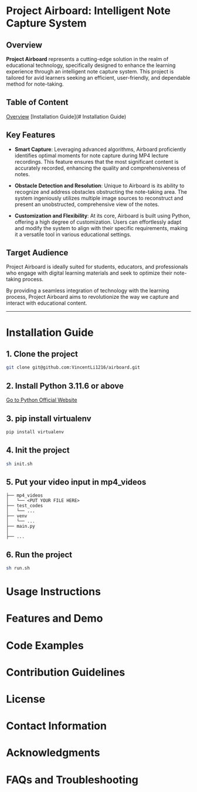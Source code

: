 # Project Airboard: Intelligent Note Capture System

## Overview
**Project Airboard** represents a cutting-edge solution in the realm of educational technology, specifically designed to enhance the learning experience through an intelligent note capture system. This project is tailored for avid learners seeking an efficient, user-friendly, and dependable method for note-taking.

## Table of Content
[Overview](##overview)
[Installation Guide](# Installation Guide)

## Key Features
- **Smart Capture**: Leveraging advanced algorithms, Airboard proficiently identifies optimal moments for note capture during MP4 lecture recordings. This feature ensures that the most significant content is accurately recorded, enhancing the quality and comprehensiveness of notes.
    
- **Obstacle Detection and Resolution**: Unique to Airboard is its ability to recognize and address obstacles obstructing the note-taking area. The system ingeniously utilizes multiple image sources to reconstruct and present an unobstructed, comprehensive view of the notes.
    
- **Customization and Flexibility**: At its core, Airboard is built using Python, offering a high degree of customization. Users can effortlessly adapt and modify the system to align with their specific requirements, making it a versatile tool in various educational settings.
    

## Target Audience
Project Airboard is ideally suited for students, educators, and professionals who engage with digital learning materials and seek to optimize their note-taking process.

By providing a seamless integration of technology with the learning process, Project Airboard aims to revolutionize the way we capture and interact with educational content.

---

# Installation Guide

## 1. Clone the project
```sh
git clone git@github.com:VincentLi1216/airboard.git
```

## 2. Install Python 3.11.6 or above
[Go to Python Official Website](https://www.python.org/downloads/)
## 3. pip install virtualenv
```sh
pip install virtualenv
```

## 4. Init the project
```sh
sh init.sh
```

## 5. Put your video input in mp4_videos
```
├── mp4_videos
│   └── <PUT YOUR FILE HERE>
├── test_codes
│   └── ...
├── venv
│   └── ...
├── main.py
│
├── ...
```

## 6. Run the project
```sh
sh run.sh
```
# Usage Instructions
# Features and Demo
# Code Examples
# Contribution Guidelines
# License
# Contact Information
# Acknowledgments
# FAQs and Troubleshooting

  


